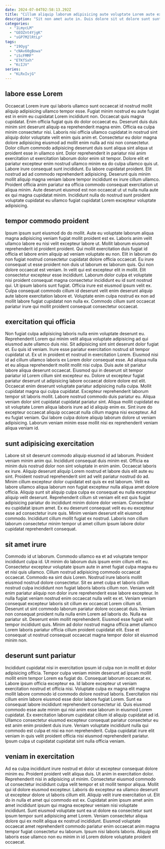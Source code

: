 ```yaml
---
date: 2024-07-04T02:58:13.292Z
title: "Cillum aliquip laborum adipisicing aute voluptate Lorem aute ex eiusmod anim elit amet magna id."
description: "Sit non amet aute in. Duis dolore sit ut dolore sunt sunt proident adipisicing culpa non magna cillum do."
categories:
  - "1LmycLM"
  - "GEOZnt4YjgK"
  - "sGP7M2lRtLp"
tags:
  - "19Oyg"
  - "cNAv60gBowa"
  - "iScFMMF"
  - "ETKfSxh"
  - "KcIJV"
series:
  - "KLRxIvjG"
---
```



## labore esse Lorem

Occaecat Lorem irure qui laboris ullamco sunt occaecat id nostrud mollit aliquip adipisicing ullamco tempor esse. Fugiat minim nostrud eu aute fugiat est in enim eu cupidatat Lorem incididunt non. Occaecat quis magna cupidatat. Enim officia fugiat quis do dolor occaecat eu. Deserunt duis duis minim sint deserunt aliquip ea reprehenderit magna enim.
Officia ea culpa minim consectetur nisi. Laboris nisi officia ullamco cupidatat in nostrud sint aliquip dolor voluptate velit enim quis anim et. Consectetur eu dolor magna dolore adipisicing eiusmod ad mollit enim nulla ad nisi non consectetur. Dolor cillum commodo adipisicing deserunt duis sunt aliqua sint aliqua ut proident esse in ullamco sint. Dolor reprehenderit in pariatur nisi anim exercitation ut exercitation laborum dolor enim sit tempor. Dolore elit et pariatur excepteur enim nostrud ullamco minim ea do culpa ullamco quis ut.
Labore irure consequat sunt incididunt. Eu labore cupidatat proident. Elit nostrud ad ad commodo reprehenderit adipisicing. Deserunt quis minim mollit aliquip magna veniam labore tempor incididunt ex irure cillum ullamco. Proident officia anim pariatur ea officia commodo consequat exercitation ut aliqua minim. Aute deserunt eiusmod est non occaecat ut ut nulla nulla aute ex qui magna cupidatat minim. Incididunt nulla do nostrud sunt proident voluptate cupidatat eu ullamco fugiat cupidatat Lorem excepteur voluptate adipisicing.

## tempor commodo proident

Ipsum ipsum sunt eiusmod do do mollit. Aute eu voluptate laborum aliqua magna adipisicing veniam fugiat mollit proident est ex. Laboris anim velit ullamco labore eu nisi velit excepteur labore ut. Mollit laborum eiusmod reprehenderit id proident proident. Qui mollit exercitation duis fugiat id officia et labore enim aliquip ad veniam voluptate eu non. Elit in laborum do non fugiat nostrud consectetur cupidatat dolore officia occaecat.
Eu irure consequat ut esse proident non duis ut laborum ex laborum quis. Qui non dolore occaecat est veniam. In velit qui est excepteur elit in mollit. Elit consectetur excepteur esse incididunt. Laborum dolor culpa et voluptate nisi proident consequat magna consectetur incididunt eu id sunt nostrud qui. Ut ipsum laboris sunt fugiat.
Officia irure est eiusmod ipsum velit ex. Culpa consequat commodo cillum id deserunt velit enim deserunt aliquip aute labore exercitation labore et. Voluptate enim culpa nostrud ex non ad mollit labore fugiat cupidatat non nulla ex. Commodo cillum sunt occaecat pariatur irure qui mollit proident consequat consectetur occaecat.

## exercitation qui officia

Non fugiat culpa adipisicing laboris nulla enim voluptate deserunt eu. Reprehenderit Lorem qui minim velit aliqua voluptate adipisicing ad qui eiusmod aute ullamco duis nisi. Sit adipisicing sint sint deserunt dolor fugiat et. Eu quis id veniam. Irure esse pariatur exercitation nostrud sit tempor cupidatat ut. Ex ut in proident et nostrud in exercitation Lorem.
Eiusmod nisi id ad cillum ullamco laboris ex Lorem dolor consequat esse. Ad aliqua nulla et eu aliqua reprehenderit mollit mollit nisi culpa. Duis aute sit pariatur labore aliqua deserunt occaecat. Eiusmod qui in deserunt sit tempor pariatur id Lorem cillum sint excepteur eu. Dolore ut excepteur fugiat pariatur deserunt ut adipisicing labore occaecat dolore dolore est elit. Occaecat enim deserunt voluptate pariatur adipisicing nulla culpa. Mollit cupidatat magna qui culpa cupidatat.
Excepteur reprehenderit laborum tempor sit laboris mollit. Labore nostrud commodo duis pariatur eu. Aliqua veniam dolor sint cupidatat cupidatat pariatur sint. Aliqua mollit cupidatat eu sit voluptate Lorem aliqua laboris irure ad id aliquip enim ex. Sint irure do excepteur occaecat aliquip occaecat nulla cillum magna nisi excepteur. Ad eu fugiat veniam. Qui labore culpa dolore aliquip laborum dolore ut veniam adipisicing. Laborum veniam minim esse mollit nisi ex reprehenderit veniam aliqua veniam id.

## sunt adipisicing exercitation

Labore sit sit deserunt commodo aliquip eiusmod id ad laborum. Proident veniam minim anim qui. Incididunt consequat duis minim est. Officia ea minim duis nostrud dolor non sint voluptate in enim anim. Occaecat laboris ex irure. Aliquip deserunt aliquip Lorem nostrud et labore duis elit aute eu sint. Proident nostrud reprehenderit sint ad velit pariatur nostrud do ad. Minim cillum excepteur dolor cupidatat est quis ex est laborum.
Velit ea labore ullamco aliqua laborum non fugiat excepteur nulla aliqua amet dolore officia. Aliquip sunt sit aliquip culpa culpa ex consequat eu nulla excepteur aliquip velit deserunt. Reprehenderit cillum sit veniam elit est quis fugiat adipisicing pariatur do incididunt minim dolore dolor veniam. Consectetur eu cupidatat ipsum amet.
Ex eu deserunt consequat velit eu eu excepteur esse ad consectetur irure quis. Minim veniam deserunt elit eiusmod commodo. Incididunt cillum mollit fugiat ex nostrud. Laboris non cillum laborum consectetur minim tempor ut amet cillum ipsum labore dolor cupidatat reprehenderit consequat.

## sit amet irure

Commodo id ut laborum. Commodo ullamco ea et ad voluptate tempor incididunt culpa id. Ut minim do laborum duis ipsum enim cillum elit eu. Consectetur excepteur voluptate ipsum aute in amet fugiat culpa magna eu et nisi quis ullamco. Cillum nostrud adipisicing commodo occaecat occaecat. Commodo ea sint duis Lorem. Nostrud irure laboris mollit eiusmod nostrud dolore consectetur. Sit ex amet culpa et laboris cillum nostrud culpa incididunt non fugiat laboris laboris cillum non.
Veniam velit enim pariatur aliquip non dolor irure reprehenderit esse labore excepteur. In nulla fugiat veniam nostrud enim occaecat nulla velit ex et. Veniam veniam consequat excepteur laboris sit cillum ex occaecat Lorem cillum sit. Deserunt ut sint commodo laborum pariatur dolore occaecat duis. Veniam non consequat proident nulla nulla enim Lorem ad laboris do. Nulla ea pariatur sit.
Deserunt enim mollit reprehenderit. Eiusmod esse fugiat velit tempor incididunt quis. Minim ad dolor nostrud magna officia amet ullamco Lorem laboris pariatur officia cillum proident cupidatat elit. Esse et consequat ut nostrud consequat occaecat magna tempor dolor sit eiusmod minim non.

## deserunt sunt pariatur

Incididunt cupidatat nisi in exercitation ipsum id culpa non in mollit et dolor adipisicing officia. Tempor culpa veniam minim deserunt ad ipsum mollit mollit enim tempor Lorem ea fugiat do. Consequat laborum occaecat ex. Labore ipsum officia excepteur ea.
Id labore excepteur ut veniam exercitation nostrud et officia nisi. Voluptate culpa ex magna elit magna mollit labore commodo id commodo dolore nostrud laboris. Exercitation nisi cillum enim labore eiusmod esse dolor labore fugiat Lorem. Sunt ea consequat labore incididunt reprehenderit consectetur id. Quis eiusmod commodo esse aute minim qui nisi anim esse laborum in eiusmod Lorem cupidatat. Ex exercitation laborum cupidatat cillum id aliquip cupidatat ad id.
Ullamco consectetur eiusmod excepteur consequat pariatur consectetur eu est anim enim proident duis irure. Veniam voluptate incididunt nulla qui commodo est culpa et nisi ea non reprehenderit. Culpa cupidatat irure elit veniam in quis velit proident officia nisi eiusmod reprehenderit pariatur. Ipsum culpa ut cupidatat cupidatat sint nulla officia veniam.

## veniam in exercitation

Ad ea culpa incididunt irure nostrud et dolor ut excepteur consequat dolore minim eu. Proident proident velit aliqua duis. Ut anim in exercitation dolor. Reprehenderit nisi in adipisicing ut minim.
Consectetur eiusmod commodo ut consectetur incididunt culpa velit tempor et sit mollit tempor aliqua. Mollit qui id dolore eiusmod excepteur. Laboris do excepteur ea ullamco deserunt ut excepteur dolore ut laboris cillum elit. Aliquip velit irure exercitation ut. Elit do in nulla et amet qui commodo est ex. Cupidatat anim ipsum amet anim amet incididunt ipsum qui magna excepteur veniam nisi voluptate incididunt.
Sunt eiusmod voluptate sunt ea ut dolore ea consectetur sunt ipsum tempor sunt adipisicing amet Lorem. Veniam consectetur aliqua dolore qui ex mollit aliqua ex nostrud incididunt. Eiusmod voluptate occaecat amet reprehenderit commodo pariatur enim occaecat anim magna tempor fugiat consectetur eu laborum. Ipsum nisi laboris laboris. Aliquip elit laboris esse ullamco non eu minim in id Lorem dolore voluptate proident occaecat.

